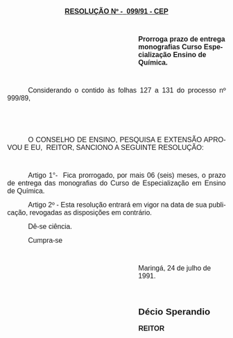 <body lang=PT-BR style='tab-interval:36.0pt'>

<div class=Section1>

<p class=MsoNormal align=center style='text-align:center'><b><u><span
style='font-size:12.0pt;mso-bidi-font-size:10.0pt;font-family:Arial;mso-bidi-font-family:
"Times New Roman"'>RESOLUÇÃO Nº -<span style="mso-spacerun: yes"> 
</span>099/91 - CEP</span></u></b><span style='font-size:12.0pt;mso-bidi-font-size:
10.0pt;font-family:Arial;mso-bidi-font-family:"Times New Roman"'><o:p></o:p></span></p>

<p class=MsoNormal><span style='font-size:12.0pt;mso-bidi-font-size:10.0pt;
font-family:Arial;mso-bidi-font-family:"Times New Roman"'><![if !supportEmptyParas]>&nbsp;<![endif]><o:p></o:p></span></p>

<p class=MsoNormal style='margin-left:8.0cm'><b><span style='font-size:12.0pt;
mso-bidi-font-size:10.0pt;font-family:Arial;mso-bidi-font-family:"Times New Roman"'>Prorroga
prazo de entrega monografias Curso Especialização Ensino de Química.<o:p></o:p></span></b></p>

<p class=MsoNormal><span style='font-size:12.0pt;mso-bidi-font-size:10.0pt;
font-family:Arial;mso-bidi-font-family:"Times New Roman"'><![if !supportEmptyParas]>&nbsp;<![endif]><o:p></o:p></span></p>

<p class=MsoNormal style='text-align:justify;text-indent:36.0pt'><span
style='font-size:12.0pt;mso-bidi-font-size:10.0pt;font-family:Arial;mso-bidi-font-family:
"Times New Roman"'>Considerando o contido às folhas 127 a 131 do processo nº
999/89,<o:p></o:p></span></p>

<p class=MsoNormal style='text-align:justify'><span style='font-size:12.0pt;
mso-bidi-font-size:10.0pt;font-family:Arial;mso-bidi-font-family:"Times New Roman"'><![if !supportEmptyParas]>&nbsp;<![endif]><o:p></o:p></span></p>

<p class=MsoNormal style='text-align:justify'><span style='font-size:12.0pt;
mso-bidi-font-size:10.0pt;font-family:Arial;mso-bidi-font-family:"Times New Roman"'><![if !supportEmptyParas]>&nbsp;<![endif]><o:p></o:p></span></p>

<p class=MsoNormal style='text-align:justify;text-indent:36.0pt'><span
style='font-size:12.0pt;mso-bidi-font-size:10.0pt;font-family:Arial;mso-bidi-font-family:
"Times New Roman"'>O CONSELHO DE ENSINO, PESQUISA E EXTENSÃO APROVOU E EU,<span
style="mso-spacerun: yes">  </span>REITOR, SANCIONO A SEGUINTE RESOLUÇÃO:<o:p></o:p></span></p>

<p class=MsoNormal style='text-align:justify'><span style='font-size:12.0pt;
mso-bidi-font-size:10.0pt;font-family:Arial;mso-bidi-font-family:"Times New Roman"'><![if !supportEmptyParas]>&nbsp;<![endif]><o:p></o:p></span></p>

<p class=MsoNormal style='text-align:justify;text-indent:36.0pt'><span
style='font-size:12.0pt;mso-bidi-font-size:10.0pt;font-family:Arial;mso-bidi-font-family:
"Times New Roman"'>Artigo 1°-<span style="mso-spacerun: yes">  </span>Fica
prorrogado, por mais 06 (seis) meses, o prazo de entrega das monografias do
Curso de Especialização em Ensino de Química.<o:p></o:p></span></p>

<p class=MsoNormal style='text-align:justify;text-indent:36.0pt'><span
style='font-size:12.0pt;mso-bidi-font-size:10.0pt;font-family:Arial;mso-bidi-font-family:
"Times New Roman"'>Artigo 2º - Esta resolução entrará em vigor na data de sua
publicação, revogadas as disposições em contrário.<o:p></o:p></span></p>

<p class=MsoNormal style='text-align:justify;text-indent:36.0pt'><span
style='font-size:12.0pt;mso-bidi-font-size:10.0pt;font-family:Arial;mso-bidi-font-family:
"Times New Roman"'>Dê-se ciência.<o:p></o:p></span></p>

<p class=MsoNormal style='text-align:justify;text-indent:36.0pt'><span
style='font-size:12.0pt;mso-bidi-font-size:10.0pt;font-family:Arial;mso-bidi-font-family:
"Times New Roman"'>Cumpra-se<o:p></o:p></span></p>

<p class=MsoNormal style='text-indent:36.0pt'><span style='font-size:12.0pt;
mso-bidi-font-size:10.0pt;font-family:Arial;mso-bidi-font-family:"Times New Roman"'><![if !supportEmptyParas]>&nbsp;<![endif]><o:p></o:p></span></p>

<p class=MsoNormal style='margin-left:8.0cm'><span style='font-size:12.0pt;
mso-bidi-font-size:10.0pt;font-family:Arial;mso-bidi-font-family:"Times New Roman"'>Maringá,
24 de julho de 1991.<o:p></o:p></span></p>

<p class=MsoNormal style='margin-left:8.0cm;text-indent:36.0pt'><span
style='font-size:12.0pt;mso-bidi-font-size:10.0pt;font-family:Arial;mso-bidi-font-family:
"Times New Roman"'><![if !supportEmptyParas]>&nbsp;<![endif]><o:p></o:p></span></p>

<h2 style='margin-left:8.0cm'><span lang=ES-TRAD style='font-family:Arial;
mso-bidi-font-family:"Times New Roman"'>Décio Sperandio <o:p></o:p></span></h2>

<p class=MsoNormal style='margin-left:190.8pt;text-indent:36.0pt'><b><span
style='font-size:12.0pt;mso-bidi-font-size:10.0pt;font-family:Arial;mso-bidi-font-family:
"Times New Roman"'>REITOR</span></b></p>

</div>

</body>
